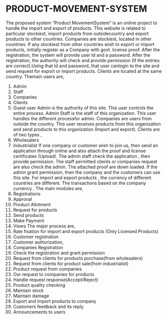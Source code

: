 # PRODUCT-MOVEMENT-SYSTEM
The proposed system “Product MovementSystem” is an online project to handle the import and export of products. This website is related to particular stockiest, import products from outsidecountry and export products to other countries. Companies are stockiest, located in other countries. If any stockiest from other countries wish to export or import products, initially register as a Company with govt. license proof. After the registration, the system will provide user Id and a password. After the registration, the authority will check and provide permission (If the entries are correct).Using that Id and password, that user canlogin to the site and send request for export or import products. Clients are located at the same country. Themain users are,
1)	Admin
2)	Staff
3)	Companies
4)	Clients
5)	Guest user
Admin is the authority of this site. This user controls the entire process. Admin Staff is the staff of this organization. This user handles the different processfor admin. Companies are users from outside the country. This user receives products from this organization and send products to this organization (Import and export). Clients are of two types ,
1)	Wholesalers
2)	Industrialist
If one company or customer wish to join us, then send an application through online and also attach the proof and license certificates (Upload). The admin staff check the application , then  provide permission. The staff permitted clients or companies request are also check the admin. The attached proof are down loaded. If the  admin grant permission, then the company and the customers can use this site. For import and export products , the currency of different countries are different. The transactions based on the company currency .
The main modules are,
1)	Registrations
2)	Approval
3)	Product Allotment
4)	Request for products
5)	Send products
6)	Make Payment
7)	Views
The major process are,
1)	Rate fixation for import and export products (Only Licensed Products)
2)	Customer registration 
3)	Customer authorization,
4)	Companies Registration
5)	Check the registration and grant permission
6)	Request from clients for products purchase(from wholesalers)
7)	Request  from clients for product sale(from industrialist)
8)	Product request from companies
9)	Our request to companies for products
10)	Handle request response(Accept/Reject)
11)	Product quality checking
12)	Maintain stock
13)	Maintain damage
14)	Export and import products to company
15)	Customers feedback and its reply
16)	Announcements to users

